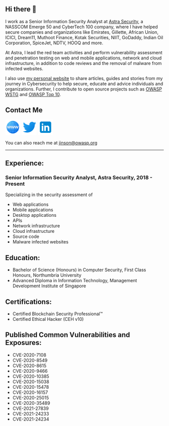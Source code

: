 ## Hi there 👋

I work as a Senior Information Security Analyst at [Astra Security](https://www.getastra.com), a NASSCOM Emerge 50 and CyberTech 100 company, where I have helped secure companies and organizations like Emirates, Gillette, African Union, ICICI, Dream11, Muthoot Finance, Kotak Securities, NIIT, GoDaddy, Indian Oil Corporation, SpiceJet, NDTV, HOOQ and more.

At Astra, I lead the red team activities and perform vulnerability assessment and penetration testing on web and mobile applications, network and cloud infrastructure, in addition to code reviews and the removal of malware from infected websites.

I also use [my personal website](https://www.jinsonvarghese.com) to share articles, guides and stories from my journey in Cybersecurity to help secure, educate and advice individuals and organizations. Further, I contribute to open source projects such as [OWASP WSTG](https://github.com/OWASP/wstg) and [OWASP Top 10](https://github.com/OWASP/Top10).

## Contact Me

[![Website](https://raw.githubusercontent.com/jinsonvarghese/jinsonvarghese/main/resources/website%20icon.png)](https://www.jinsonvarghese.com)
[![Twitter](https://raw.githubusercontent.com/jinsonvarghese/jinsonvarghese/main/resources/twitter%20icon.png)](https://twitter.com/JinsonCyberSec) 
[![LinkedIn](https://raw.githubusercontent.com/jinsonvarghese/jinsonvarghese/main/resources/linkedin%20icon.png)](https://www.linkedin.com/in/jinsonvarghese/)

You can also reach me at jinson@owasp.org

---

## Experience:

### Senior Information Security Analyst, Astra Security, 2018 - Present

Specializing in the security assessment of
- Web applications
- Mobile applications
- Desktop applications
- APIs
- Network infrastructure
- Cloud infrastructure
- Source code
- Malware infected websites

## Education:

- Bachelor of Science (Honours) in Computer Security, First Class Honours, Northumbria University
- Advanced Diploma in Information Technology, Management Development Institute of Singapore

## Certifications:

- Certified Blockchain Security Professional™
- Certified Ethical Hacker (CEH v10)

## Published Common Vulnerabilities and Exposures:

- CVE-2020-7108
- CVE-2020-8549
- CVE-2020-8615
- CVE-2020-9466
- CVE-2020-10385
- CVE-2020-15038
- CVE-2020-15478
- CVE-2020-16157
- CVE-2020-25015
- CVE-2020-35489
- CVE-2021-27839
- CVE-2021-24233
- CVE-2021-24234
